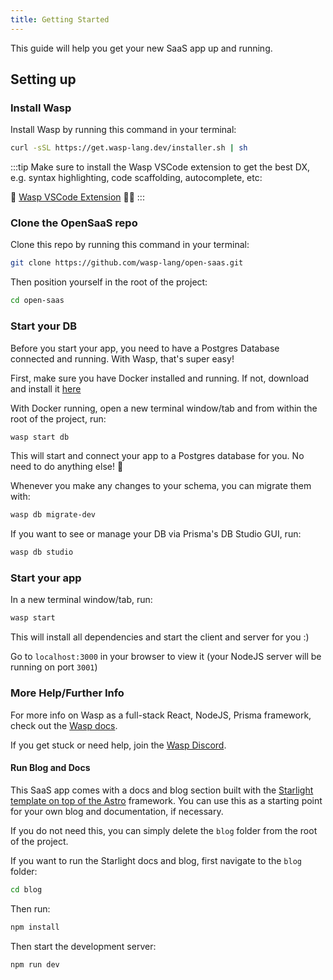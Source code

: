 ```yaml
---
title: Getting Started
---
```


This guide will help you get your new SaaS app up and running.

## Setting up

### Install Wasp

Install Wasp by running this command in your terminal:
```sh
curl -sSL https://get.wasp-lang.dev/installer.sh | sh
```

:::tip
Make sure to install the Wasp VSCode extension to get the best DX, e.g. syntax highlighting, code scaffolding, autocomplete, etc:

🐝 [Wasp VSCode Extension](https://marketplace.visualstudio.com/items?itemName=wasp-lang.wasp) 🧑‍💻
:::

### Clone the OpenSaaS repo

Clone this repo by running this command in your terminal:
```sh
git clone https://github.com/wasp-lang/open-saas.git
```

Then position yourself in the root of the project:
```sh
cd open-saas
```

### Start your DB
Before you start your app, you need to have a Postgres Database connected and running. With Wasp, that's super easy!

First, make sure you have Docker installed and running. If not, download and install it [here](https://www.docker.com/products/docker-desktop/)

With Docker running, open a new terminal window/tab and from within the root of the project, run:
```sh
wasp start db 
```
This will start and connect your app to a Postgres database for you. No need to do anything else! 🤯 

Whenever you make any changes to your schema, you can migrate them with:
```sh
wasp db migrate-dev
```

If you want to see or manage your DB via Prisma's DB Studio GUI, run:
```sh
wasp db studio
```

### Start your app
In a new terminal window/tab, run:
```sh
wasp start 
```
This will install all dependencies and start the client and server for you :)

Go to `localhost:3000` in your browser to view it (your NodeJS server will be running on port `3001`)

### More Help/Further Info
For more info on Wasp as a full-stack React, NodeJS, Prisma framework, check out the [Wasp docs](https://wasp-lang.dev/docs/).

If you get stuck or need help, join the [Wasp Discord](https://discord.gg/aCamt5wCpS).

#### Run Blog and Docs

This SaaS app comes with a docs and blog section built with the [Starlight template on top of the Astro](https://starlight.astro.build) framework. You can use this as a starting point for your own blog and documentation, if necessary. 

If you do not need this, you can simply delete the `blog` folder from the root of the project.

If you want to run the Starlight docs and blog, first navigate to the `blog` folder:

```sh
cd blog
```

Then run:
```sh
npm install
```

Then start the development server:
```sh
npm run dev
```

